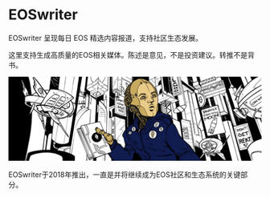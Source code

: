 # EOSwriter

EOSwriter 呈现每日 EOS 精选内容报道，支持社区生态发展。

‎这里支持生成高质量的EOS相关媒体。陈述是意见，不是投资建议。转推不是背书。‎

![47553935-694e-42a3-bf45-fc623dbe0af8_1280x427](47553935-694e-42a3-bf45-fc623dbe0af8_1280x427.png)

EOSwriter于2018年推出，一直是并将继续成为EOS社区和生态系统的关键部分。
